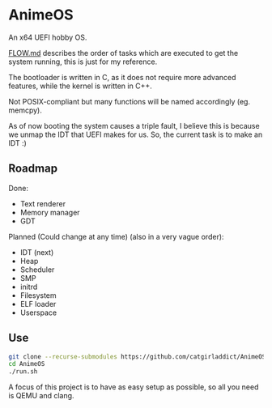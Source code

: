 # AnimeOS
An x64 UEFI hobby OS.

[FLOW.md](FLOW.md) describes the order of tasks which are executed to get the system running, this is just for my reference.

The bootloader is written in C, as it does not require more advanced features, while the kernel is written in C++.

Not POSIX-compliant but many functions will be named accordingly (eg. memcpy).

As of now booting the system causes a triple fault, I believe this is because we unmap the IDT that UEFI makes for us. So, the current task is to make an IDT :)

## Roadmap
Done:
* Text renderer
* Memory manager
* GDT

Planned (Could change at any time) (also in a very vague order):
* IDT (next)
* Heap
* Scheduler
* SMP
* initrd
* Filesystem
* ELF loader
* Userspace

## Use
```Bash
git clone --recurse-submodules https://github.com/catgirladdict/AnimeOS
cd AnimeOS
./run.sh
```

A focus of this project is to have as easy setup as possible, so all you need is QEMU and clang.
